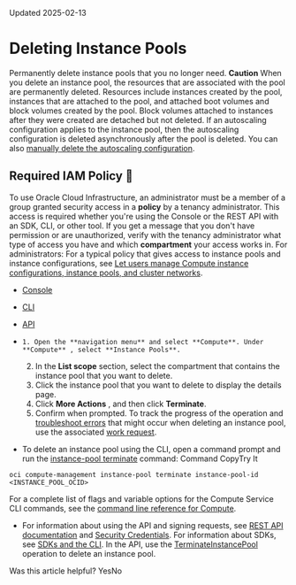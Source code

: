 Updated 2025-02-13
# Deleting Instance Pools
Permanently delete instance pools that you no longer need. 
**Caution** When you delete an instance pool, the resources that are associated with the pool are permanently deleted. Resources include instances created by the pool, instances that are attached to the pool, and attached boot volumes and block volumes created by the pool. Block volumes attached to instances after they were created are detached but not deleted.
If an autoscaling configuration applies to the instance pool, then the autoscaling configuration is deleted asynchronously after the pool is deleted. You can also [manually delete the autoscaling configuration](https://docs.oracle.com/en-us/iaas/Content/Compute/Tasks/autoscalinginstancepools.htm#delete).
## Required IAM Policy 🔗 
To use Oracle Cloud Infrastructure, an administrator must be a member of a group granted security access in a **policy** by a tenancy administrator. This access is required whether you're using the Console or the REST API with an SDK, CLI, or other tool. If you get a message that you don't have permission or are unauthorized, verify with the tenancy administrator what type of access you have and which **compartment** your access works in.
For administrators: For a typical policy that gives access to instance pools and instance configurations, see [Let users manage Compute instance configurations, instance pools, and cluster networks](https://docs.oracle.com/iaas/Content/Identity/Concepts/commonpolicies.htm#manage-instance-pools).
  * [Console](https://docs.oracle.com/en-us/iaas/Content/Compute/Tasks/deletinginstancepool.htm)
  * [CLI](https://docs.oracle.com/en-us/iaas/Content/Compute/Tasks/deletinginstancepool.htm)
  * [API](https://docs.oracle.com/en-us/iaas/Content/Compute/Tasks/deletinginstancepool.htm)


  *     1. Open the **navigation menu** and select **Compute**. Under **Compute** , select **Instance Pools**.
    2. In the **List scope** section, select the compartment that contains the instance pool that you want to delete.
    3. Click the instance pool that you want to delete to display the details page.
    4. Click **More Actions** , and then click **Terminate**.
    5. Confirm when prompted.
To track the progress of the operation and [troubleshoot errors](https://docs.oracle.com/en-us/iaas/Content/Compute/Tasks/instances-monitoring-work-requests.htm#work-requests "Work requests help you monitor long-running operations such as database backups or the provisioning of compute instances.") that might occur when deleting an instance pool, use the associated [work request](https://docs.oracle.com/iaas/Content/General/Concepts/workrequestoverview.htm#viewingwr).
  * To delete an instance pool using the CLI, open a command prompt and run the [instance-pool terminate](https://docs.oracle.com/iaas/tools/oci-cli/latest/oci_cli_docs/cmdref/compute-management/instance-pool/terminate.html) command:
Command
CopyTry It
```
oci compute-management instance-pool terminate instance-pool-id <INSTANCE_POOL_OCID>
```

For a complete list of flags and variable options for the Compute Service CLI commands, see the [command line reference for Compute](https://docs.oracle.com/iaas/tools/oci-cli/latest/oci_cli_docs/cmdref/compute.html).
  * For information about using the API and signing requests, see [REST API documentation](https://docs.oracle.com/iaas/Content/API/Concepts/usingapi.htm) and [Security Credentials](https://docs.oracle.com/iaas/Content/General/Concepts/credentials.htm). For information about SDKs, see [SDKs and the CLI](https://docs.oracle.com/iaas/Content/API/Concepts/sdks.htm).
In the API, use the [TerminateInstancePool](https://docs.oracle.com/iaas/api/#/en/iaas/latest/InstancePool/TerminateInstancePool) operation to delete an instance pool.


Was this article helpful?
YesNo

